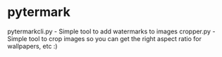 # pytermark
pytermarkcli.py - Simple tool to add watermarks to images
cropper.py - Simple tool to crop images so you can get the right aspect ratio for wallpapers, etc :)
